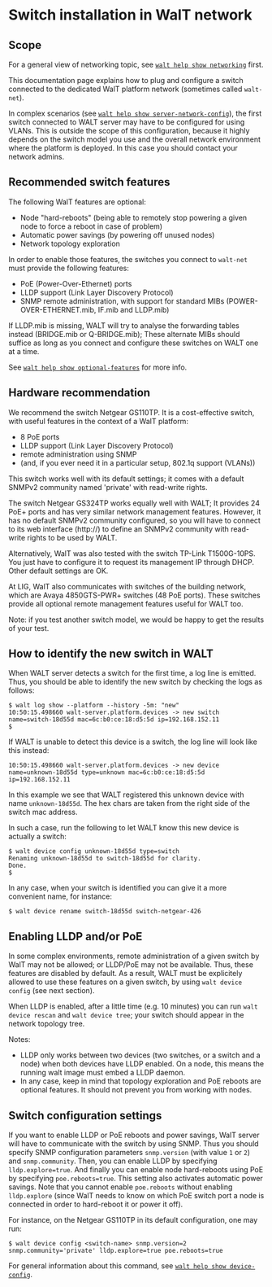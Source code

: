 
# Switch installation in WalT network

## Scope

For a general view of networking topic, see [`walt help show networking`](networking.md) first.

This documentation page explains how to plug and configure a switch connected to the dedicated WalT platform
network (sometimes called `walt-net`).

In complex scenarios (see [`walt help show server-network-config`](server-network-config.md)), the first switch connected to WALT server
may have to be configured for using VLANs. This is outside the scope of this configuration, because it highly
depends on the switch model you use and the overall network environment where the platform is deployed. In
this case you should contact your network admins.


## Recommended switch features

The following WalT features are optional:
* Node "hard-reboots" (being able to remotely stop powering a given node to force a reboot in case of problem)
* Automatic power savings (by powering off unused nodes)
* Network topology exploration

In order to enable those features, the switches you connect to `walt-net` must provide the following features:
* PoE (Power-Over-Ethernet) ports
* LLDP support (Link Layer Discovery Protocol)
* SNMP remote administration, with support for standard MIBs (POWER-OVER-ETHERNET.mib, IF.mib and LLDP.mib)

If LLDP.mib is missing, WALT will try to analyse the forwarding tables instead (BRIDGE.mib or Q-BRIDGE.mib);
These alternate MIBs should suffice as long as you connect and configure these switches on WALT one at a time.

See [`walt help show optional-features`](optional-features.md) for more info.


## Hardware recommendation

We recommend the switch Netgear GS110TP. It is a cost-effective switch, with useful features in the context of
a WalT platform:
* 8 PoE ports
* LLDP support (Link Layer Discovery Protocol)
* remote administration using SNMP
* (and, if you ever need it in a particular setup, 802.1q support (VLANs))

This switch works well with its default settings; it comes with a default SNMPv2 community named 'private'
with read-write rights.

The switch Netgear GS324TP works equally well with WALT; It provides 24 PoE+ ports and has very similar
network management features. However, it has no default SNMPv2 community configured, so you will have
to connect to its web interface (http://<switch-ip>) to define an SNMPv2 community with read-write rights
to be used by WALT.

Alternatively, WalT was also tested with the switch TP-Link T1500G-10PS. You just have to configure it to
request its management IP through DHCP. Other default settings are OK.

At LIG, WalT also communicates with switches of the building network, which are Avaya 4850GTS-PWR+
switches (48 PoE ports).
These switches provide all optional remote management features useful for WALT too.

Note: if you test another switch model, we would be happy to get the results of your test.


## How to identify the new switch in WALT

When WALT server detects a switch for the first time, a log line is emitted.
Thus, you should be able to identify the new switch by checking the logs as follows:

```
$ walt log show --platform --history -5m: "new"
10:50:15.498660 walt-server.platform.devices -> new switch name=switch-18d55d mac=6c:b0:ce:18:d5:5d ip=192.168.152.11
$
```

If WALT is unable to detect this device is a switch, the log line will look like this instead:
```
10:50:15.498660 walt-server.platform.devices -> new device name=unknown-18d55d type=unknown mac=6c:b0:ce:18:d5:5d ip=192.168.152.11
```
In this example we see that WALT registered this unknown device with name `unknown-18d55d`.
The hex chars are taken from the right side of the switch mac address.

In such a case, run the following to let WALT know this new device is actually a switch:
```
$ walt device config unknown-18d55d type=switch
Renaming unknown-18d55d to switch-18d55d for clarity.
Done.
$
```

In any case, when your switch is identified you can give it a more convenient name, for instance:
```
$ walt device rename switch-18d55d switch-netgear-426
```


## Enabling LLDP and/or PoE

In some complex environments, remote administration of a given switch by WalT may not be allowed;
or LLDP/PoE may not be available. Thus, these features are disabled by default. As a result, WALT
must be explicitely allowed to use these features on a given switch, by using `walt device config`
(see next section).

When LLDP is enabled, after a little time (e.g. 10 minutes) you can run `walt device rescan` and
`walt device tree`; your switch should appear in the network topology tree.

Notes:
- LLDP only works between two devices (two switches, or a switch and a node) when both devices have LLDP enabled.
  On a node, this means the running walt image must embed a LLDP daemon.
- In any case, keep in mind that topology exploration and PoE reboots are optional features. It should not prevent
  you from working with nodes.


## Switch configuration settings

If you want to enable LLDP or PoE reboots and power savings, WalT server will have to communicate with the switch by using SNMP.
Thus you should specify SNMP configuration parameters `snmp.version` (with value `1` or `2`) and `snmp.community`.
Then, you can enable LLDP by specifying `lldp.explore=true`.
And finally you can enable node hard-reboots using PoE by specifying `poe.reboots=true`.
This setting also activates automatic power savings.
Note that you cannot enable `poe.reboots` without enabling `lldp.explore` (since WalT needs to know on which PoE
switch port a node is connected in order to hard-reboot it or power it off).

For instance, on the Netgear GS110TP in its default configuration, one may run:
```
$ walt device config <switch-name> snmp.version=2 snmp.community='private' lldp.explore=true poe.reboots=true
```

For general information about this command, see [`walt help show device-config`](device-config.md).

